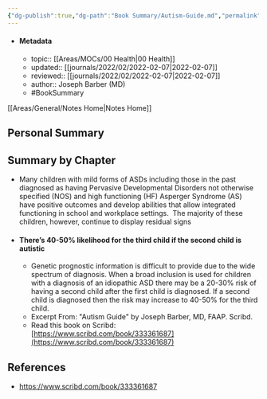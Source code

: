 ```yaml
---
{"dg-publish":true,"dg-path":"Book Summary/Autism-Guide.md","permalink":"/book-summary/autism-guide/"}
---
```



- #### Metadata
	- topic:: [[Areas/MOCs/00 Health\|00 Health]]
	- updated:: [[journals/2022/02/2022-02-07\|2022-02-07]]
	- reviewed:: [[journals/2022/02/2022-02-07\|2022-02-07]]
	- author:: Joseph Barber (MD)
	- #BookSummary 

[[Areas/General/Notes Home\|Notes Home]]
## Personal Summary

## Summary by Chapter
- Many children with mild forms of ASDs including those in the past diagnosed as having Pervasive Developmental Disorders not otherwise specified (NOS) and high functioning (HF) Asperger Syndrome (AS) have positive outcomes and develop abilities that allow integrated functioning in school and workplace settings.  The majority of these children, however, continue to display residual signs
- #### There’s 40-50% likelihood for the third child if the second child is autistic  
	- Genetic prognostic information is difficult to provide due to the wide spectrum of diagnosis. When a broad inclusion is used for children with a diagnosis of an idiopathic ASD there may be a 20-30% risk of having a second child after the first child is diagnosed. If a second child is diagnosed then the risk may increase to 40-50% for the third child.  
	- Excerpt From: "Autism Guide" by Joseph Barber, MD, FAAP. Scribd.  
	- Read this book on Scribd: [https://www.scribd.com/book/333361687](https://www.scribd.com/book/333361687)

## References
- https://www.scribd.com/book/333361687